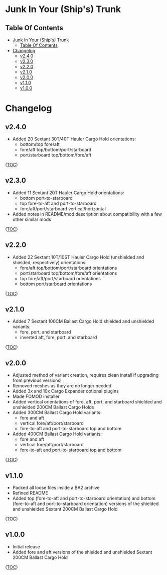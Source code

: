 Junk In Your (Ship's) Trunk
===========================

Table Of Contents
-----------------
- [Junk In Your (Ship's) Trunk](#junk-in-your-ships-trunk)
    - [Table Of Contents](#table-of-contents)
- [Changelog](#changelog)
    - [v2.4.0](#v240)
    - [v2.3.0](#v230)
    - [v2.2.0](#v220)
    - [v2.1.0](#v210)
    - [v2.0.0](#v200)
    - [v1.1.0](#v110)
    - [v1.0.0](#v100)


Changelog
=========

v2.4.0
------
- Added 20 Sextant 30T/40T Hauler Cargo Hold orientations:
    - bottom/top fore/aft
    - fore/aft top/bottom/port/starboard
    - port/starboard top/bottom/fore/aft

([TOC](#table-of-contents))

v2.3.0
------
- Added 11 Sextant 20T Hauler Cargo Hold orientations:
    - bottom port-to-starboard
    - top fore-to-aft and port-to-starboard
    - fore/aft/port/starboard vertical/horizontal
- Added notes in README/mod description about compatibility with a few other similar mods

([TOC](#table-of-contents))

v2.2.0
------
- Added 22 Sextant 10T/10ST Hauler Cargo Hold (unshielded and shielded, respectively) orientations:
    - fore/aft top/bottom/port/starboard orientations
    - port/starboard top/bottom/fore/aft orientations
    - top fore/aft/port/starboard orientations
    - bottom port/starboard orientations

([TOC](#table-of-contents))

v2.1.0
------
- Added 7 Sextant 100CM Ballast Cargo Hold shielded and unshielded variants:
    - fore, port, and starboard
    - inverted aft, fore, port, and starboard

([TOC](#table-of-contents))

v2.0.0
------
- Adjusted method of variant creation, requires clean install if upgrading from previous versions!
- Removed meshes as they are no longer needed
- Added 3x and 10x Cargo Expander optional plugins
- Made FOMOD installer
- Added vertical orientations of fore, aft, port, and starboard shielded and unshielded 200CM Ballast Cargo Holds
- Added 300CM Ballast Cargo Hold variants:
    - fore and aft
    - vertical fore/aft/port/starboard
    - fore-to-aft and port-to-starboard top and bottom
- Added 400CM Ballast Cargo Hold variants:
    - fore and aft
    - vertical fore/aft/port/starboard
    - fore-to-aft and port-to-starboard top and bottom

([TOC](#table-of-contents))

v1.1.0
------
- Packed all loose files inside a BA2 archive
- Refined README
- Added top (fore-to-aft and port-to-starboard orientation) and bottom (fore-to-aft and port-to-starboard orientation) versions of the shielded and unshielded Sextant 200CM Ballast Cargo Hold

([TOC](#table-of-contents))

v1.0.0
------
- Initial release
- Added fore and aft versions of the shielded and unshielded Sextant 200CM Ballast Cargo Hold

([TOC](#table-of-contents))
